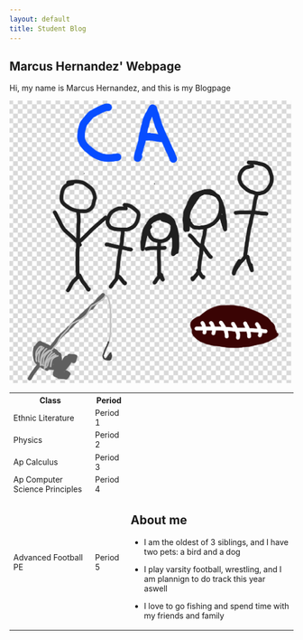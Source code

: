 ```yaml
---
layout: default
title: Student Blog
---
```


## Marcus Hernandez' Webpage

Hi, my name is Marcus Hernandez, and this is my Blogpage

<img src="images/Capture.PNG" alt="Marcus" height="500" width="500">
<table>
<tr>
<th>Class</th>
<th>Period</th>
</tr>
<tr>
<td>Ethnic Literature</td>
<td>Period 1</td>
</tr>
<tr>
<td>Physics</td>
<td>Period 2</td>
</tr>
<tr>
<td>Ap Calculus</td>
<td>Period 3</td>
</tr>
<tr>
<td>Ap Computer Science Principles</td>
<td>Period 4</td>
</tr>
<tr>
<td>Advanced Football PE</td>
<td>Period 5<td>

## About me
- I am the oldest of 3 siblings, and I have two pets: a bird and a dog

- I play varsity football, wrestling, and I am plannign to do track this year aswell

- I love to go fishing and spend time with my friends and family 